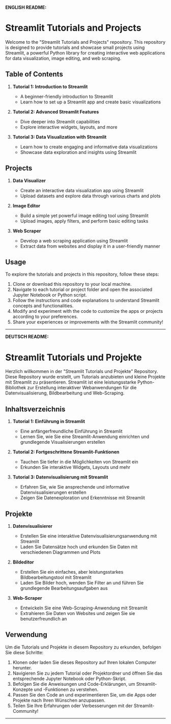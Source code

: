 
**ENGLISH README:**

# Streamlit Tutorials and Projects

Welcome to the "Streamlit Tutorials and Projects" repository. This repository is designed to provide tutorials and showcase small projects using Streamlit, a powerful Python library for creating interactive web applications for data visualization, image editing, and web scraping.

## Table of Contents

1. **Tutorial 1: Introduction to Streamlit**
   - A beginner-friendly introduction to Streamlit
   - Learn how to set up a Streamlit app and create basic visualizations

2. **Tutorial 2: Advanced Streamlit Features**
   - Dive deeper into Streamlit capabilities
   - Explore interactive widgets, layouts, and more

3. **Tutorial 3: Data Visualization with Streamlit**
   - Learn how to create engaging and informative data visualizations
   - Showcase data exploration and insights using Streamlit

## Projects

1. **Data Visualizer**
   - Create an interactive data visualization app using Streamlit
   - Upload datasets and explore data through various charts and plots

2. **Image Editor**
   - Build a simple yet powerful image editing tool using Streamlit
   - Upload images, apply filters, and perform basic editing tasks

3. **Web Scraper**
   - Develop a web scraping application using Streamlit
   - Extract data from websites and display it in a user-friendly manner

## Usage

To explore the tutorials and projects in this repository, follow these steps:

1. Clone or download this repository to your local machine.
2. Navigate to each tutorial or project folder and open the associated Jupyter Notebook or Python script.
3. Follow the instructions and code explanations to understand Streamlit concepts and functionalities.
4. Modify and experiment with the code to customize the apps or projects according to your preferences.
5. Share your experiences or improvements with the Streamlit community!

---

**DEUTSCH README:**

# Streamlit Tutorials und Projekte

Herzlich willkommen in der "Streamlit Tutorials und Projekte" Repository. Diese Repository wurde erstellt, um Tutorials anzubieten und kleine Projekte mit Streamlit zu präsentieren. Streamlit ist eine leistungsstarke Python-Bibliothek zur Erstellung interaktiver Webanwendungen für die Datenvisualisierung, Bildbearbeitung und Web-Scraping.

## Inhaltsverzeichnis

1. **Tutorial 1: Einführung in Streamlit**
   - Eine anfängerfreundliche Einführung in Streamlit
   - Lernen Sie, wie Sie eine Streamlit-Anwendung einrichten und grundlegende Visualisierungen erstellen

2. **Tutorial 2: Fortgeschrittene Streamlit-Funktionen**
   - Tauchen Sie tiefer in die Möglichkeiten von Streamlit ein
   - Erkunden Sie interaktive Widgets, Layouts und mehr

3. **Tutorial 3: Datenvisualisierung mit Streamlit**
   - Erfahren Sie, wie Sie ansprechende und informative Datenvisualisierungen erstellen
   - Zeigen Sie Datenexploration und Erkenntnisse mit Streamlit

## Projekte

1. **Datenvisualisierer**
   - Erstellen Sie eine interaktive Datenvisualisierungsanwendung mit Streamlit
   - Laden Sie Datensätze hoch und erkunden Sie Daten mit verschiedenen Diagrammen und Plots

2. **Bildeditor**
   - Erstellen Sie ein einfaches, aber leistungsstarkes Bildbearbeitungstool mit Streamlit
   - Laden Sie Bilder hoch, wenden Sie Filter an und führen Sie grundlegende Bearbeitungsaufgaben aus

3. **Web-Scraper**
   - Entwickeln Sie eine Web-Scraping-Anwendung mit Streamlit
   - Extrahieren Sie Daten von Websites und zeigen Sie sie benutzerfreundlich an

## Verwendung

Um die Tutorials und Projekte in diesem Repository zu erkunden, befolgen Sie diese Schritte:

1. Klonen oder laden Sie dieses Repository auf Ihren lokalen Computer herunter.
2. Navigieren Sie zu jedem Tutorial oder Projektordner und öffnen Sie das entsprechende Jupyter Notebook oder Python-Skript.
3. Befolgen Sie die Anweisungen und Code-Erklärungen, um Streamlit-Konzepte und -Funktionen zu verstehen.
4. Passen Sie den Code an und experimentieren Sie, um die Apps oder Projekte nach Ihren Wünschen anzupassen.
5. Teilen Sie Ihre Erfahrungen oder Verbesserungen mit der Streamlit-Community!



---
